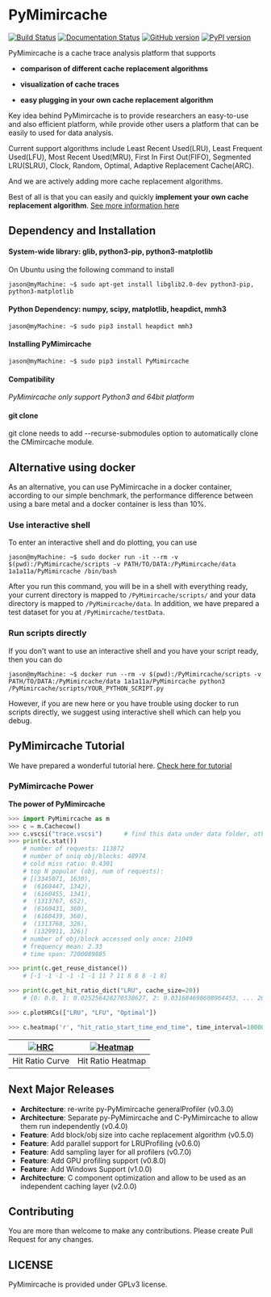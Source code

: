 PyMimircache
==========

[![Build Status](https://travis-ci.org/1a1a11a/PyMimircache.svg?branch=master)](https://travis-ci.org/1a1a11a/PyMimircache)
[![Documentation Status](https://readthedocs.org/projects/PyMimircache/badge/?version=develop)](http://PyMimircache.readthedocs.io/en/develop/?badge=develop)
[![GitHub version](https://badge.fury.io/gh/1a1a11a%2FPyMimircache.svg)](https://badge.fury.io/gh/1a1a11a%2FPyMimircache)
[![PyPI version](https://badge.fury.io/py/PyMimircache.svg)](https://badge.fury.io/py/PyMimircache)

PyMimircache is a cache trace analysis platform that supports

-   **comparison of different cache replacement algorithms**

-   **visualization of cache traces**

-   **easy plugging in your own cache replacement algorithm**

Key idea behind PyMimircache is to provide researchers an easy-to-use and also efficient platform, while provide other users a platform that can be easily to used for data analysis.  

 
Current support algorithms include Least Recent Used(LRU), Least Frequent
Used(LFU), Most Recent Used(MRU), First In First Out(FIFO), Segmented LRU(SLRU),
Clock, Random, Optimal, Adaptive Replacement Cache(ARC).

And we are actively adding more cache replacement algorithms.

Best of all is that you can easily and quickly **implement your own cache
replacement algorithm**. [See more information here](http://mimircache.info)


Dependency and Installation
---------------------------

#### System-wide library: glib, python3-pip, python3-matplotlib

On Ubuntu using the following command to install

~~~~~~~~~~~~~~~~~~~~~~~~~~~~~~~~~~~~~~~~~~~~~~~~~~~~~~~~~~~~~~~~~~~~~~~~~~~~~~~~
jason@myMachine: ~$ sudo apt-get install libglib2.0-dev python3-pip, python3-matplotlib
~~~~~~~~~~~~~~~~~~~~~~~~~~~~~~~~~~~~~~~~~~~~~~~~~~~~~~~~~~~~~~~~~~~~~~~~~~~~~~~~

#### Python Dependency: numpy, scipy, matplotlib, heapdict, mmh3

~~~~~~~~~~~~~~~~~~~~~~~~~~~~~~~~~~~~~~~~~~~~~~~~~~~~~~~~~~~~~~~~~~~~~~~~~~~~~~~~
jason@myMachine: ~$ sudo pip3 install heapdict mmh3
~~~~~~~~~~~~~~~~~~~~~~~~~~~~~~~~~~~~~~~~~~~~~~~~~~~~~~~~~~~~~~~~~~~~~~~~~~~~~~~~

#### Installing PyMimircache

~~~~~~~~~~~~~~~~~~~~~~~~~~~~~~~~~~~~~~~~~~~~~~~~~~~~~~~~~~~~~~~~~~~~~~~~~~~~~~~~
jason@myMachine: ~$ sudo pip3 install PyMimircache
~~~~~~~~~~~~~~~~~~~~~~~~~~~~~~~~~~~~~~~~~~~~~~~~~~~~~~~~~~~~~~~~~~~~~~~~~~~~~~~~

#### Compatibility

*PyMimircache only support Python3 and 64bit platform*
 
#### git clone

git clone needs to add --recurse-submodules option to automatically clone the CMimircache module.

Alternative using docker
------------------------

As an alternative, you can use PyMimircache in a docker container, according to our simple benchmark, the performance difference between using a bare metal and a docker container is less than 10%.

### Use interactive shell

To enter an interactive shell and do plotting, you can use

~~~~~~~~~~~~~~~~~~~~~~~~~~~~~~~~~~~~~~~~~~~~~~~~~~~~~~~~~~~~~~~~~~~~~~~~~~~~~~~~
jason@myMachine: ~$ sudo docker run -it --rm -v $(pwd):/PyMimircache/scripts -v PATH/TO/DATA:/PyMimircache/data 1a1a11a/PyMimircache /bin/bash
~~~~~~~~~~~~~~~~~~~~~~~~~~~~~~~~~~~~~~~~~~~~~~~~~~~~~~~~~~~~~~~~~~~~~~~~~~~~~~~~

After you run this command, you will be in a shell with everything ready, your
current directory is mapped to `/PyMimircache/scripts/` and your data directory is
mapped to `/PyMimircache/data`. In addition, we have prepared a test dataset for
you at `/PyMimircache/testData`.
 

### Run scripts directly

If you don't want to use an interactive shell and you have your script ready,
then you can do

~~~~~~~~~~~~~~~~~~~~~~~~~~~~~~~~~~~~~~~~~~~~~~~~~~~~~~~~~~~~~~~~~~~~~~~~~~~~~~~~
jason@myMachine: ~$ docker run --rm -v $(pwd):/PyMimircache/scripts -v PATH/TO/DATA:/PyMimircache/data 1a1a11a/PyMimircache python3 /PyMimircache/scripts/YOUR_PYTHON_SCRIPT.py
~~~~~~~~~~~~~~~~~~~~~~~~~~~~~~~~~~~~~~~~~~~~~~~~~~~~~~~~~~~~~~~~~~~~~~~~~~~~~~~~

However, if you are new here or you have trouble using docker to run scripts
directly, we suggest using interactive shell which can help you debug.


PyMimircache Tutorial
-------------------

We have prepared a wonderful tutorial here. [Check here for tutorial](http://PyMimircacheemory.readthedocs.io)

### PyMimircache Power

**The power of PyMimircache**

```python
>>> import PyMimircache as m
>>> c = m.Cachecow()
>>> c.vscsi("trace.vscsi")      # find this data under data folder, other type of data supported too
>>> print(c.stat())
	# number of requests: 113872
	# number of uniq obj/blocks: 48974
	# cold miss ratio: 0.4301
	# top N popular (obj, num of requests):
	# [(3345071, 1630),
	#  (6160447, 1342),
	#  (6160455, 1341),
	#  (1313767, 652),
	#  (6160431, 360),
	#  (6160439, 360),
	#  (1313768, 326),
	#  (1329911, 326)]
	# number of obj/block accessed only once: 21049
	# frequency mean: 2.33
	# time span: 7200089885

>>> print(c.get_reuse_distance())
    # [-1 -1 -1 -1 -1 -1 11 7 11 8 8 8 -1 8]

>>> print(c.get_hit_ratio_dict("LRU", cache_size=20))
    # {0: 0.0, 1: 0.025256428270338627, 2: 0.031684698608964453, ... 20: 0.07794716875087819}

>>> c.plotHRCs(["LRU", "LFU", "Optimal"])

>>> c.heatmap('r', "hit_ratio_start_time_end_time", time_interval=10000000)

```

| [![HRC](https://github.com/1a1a11a/PyMimircache/blob/develop/docs/User/images/github_HRC.png)](https://github.com/1a1a11a/PyMimircache/blob/develop/docs/User/images/github_HRC.png)  | [![Heatmap](https://github.com/1a1a11a/PyMimircache/blob/develop/docs/User/images/github_heatmap.png)](https://github.com/1a1a11a/PyMimircache/blob/develop/docs/User/images/github_heatmap.png) |
|:---:|:---:|
| Hit Ratio Curve | Hit Ratio Heatmap |


Next Major Releases
-------------------
* **Architecture**: re-write py-PyMimircache generalProfiler (v0.3.0)
* **Architecture**: Separate py-PyMimircache and C-PyMimircache to allow them run independently (v0.4.0)
* **Feature**: Add block/obj size into cache replacement algorithm (v0.5.0)
* **Feature**: Add parallel support for LRUProfiling (v0.6.0)
* **Feature**: Add sampling layer for all profilers (v0.7.0)
* **Feature**: Add GPU profiling support (v0.8.0)
* **Feature**: Add Windows Support (v1.0.0)
* **Architecture**: C component optimization and allow to be used as an independent caching layer (v2.0.0)


Contributing
------------
You are more than welcome to make any contributions. Please create Pull Request for any changes.

LICENSE
-------
PyMimircache is provided under GPLv3 license.